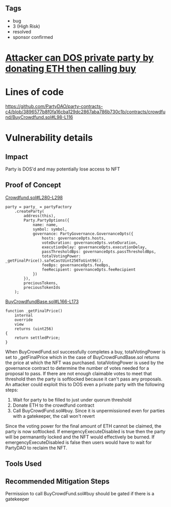 ## Tags

- bug
- 3 (High Risk)
- resolved
- sponsor confirmed

# [Attacker can DOS private party by donating ETH then calling buy](https://github.com/code-423n4/2022-09-party-findings/issues/196) 

# Lines of code

https://github.com/PartyDAO/party-contracts-c4/blob/3896577b8f0fa16cba129dc2867aba786b730c1b/contracts/crowdfund/BuyCrowdfund.sol#L98-L116


# Vulnerability details

## Impact

Party is DOS'd and may potentially lose access to NFT

## Proof of Concept

[Crowdfund.sol#L280-L298](https://github.com/PartyDAO/party-contracts-c4/blob/3896577b8f0fa16cba129dc2867aba786b730c1b/contracts/crowdfund/Crowdfund.sol#L280-L298)

    party = party_ = partyFactory
        .createParty(
            address(this),
            Party.PartyOptions({
                name: name,
                symbol: symbol,
                governance: PartyGovernance.GovernanceOpts({
                    hosts: governanceOpts.hosts,
                    voteDuration: governanceOpts.voteDuration,
                    executionDelay: governanceOpts.executionDelay,
                    passThresholdBps: governanceOpts.passThresholdBps,
                    totalVotingPower: _getFinalPrice().safeCastUint256ToUint96(),
                    feeBps: governanceOpts.feeBps,
                    feeRecipient: governanceOpts.feeRecipient
                })
            }),
            preciousTokens,
            preciousTokenIds
        );

[BuyCrowdfundBase.sol#L166-L173](https://github.com/PartyDAO/party-contracts-c4/blob/3896577b8f0fa16cba129dc2867aba786b730c1b/contracts/crowdfund/BuyCrowdfundBase.sol#L166-L173)

    function _getFinalPrice()
        internal
        override
        view
        returns (uint256)
    {
        return settledPrice;
    }

When BuyCrowdFund.sol successfully completes a buy, totalVotingPower is set to _getFinalPrice which in the case of BuyCrowdFundBase.sol returns the price at which the NFT was purchased. totalVotingPower is used by the governance contract to determine the number of votes needed for a proposal to pass. If there are not enough claimable votes to meet that threshold then the party is softlocked because it can't pass any proposals. An attacker could exploit this to DOS even a private party with the following steps:

1. Wait for party to be filled to just under quorum threshold
2. Donate ETH to the crowdfund contract
3. Call BuyCrowdFund.sol#buy. Since it is unpermissioned even for parties with a gatekeeper, the call won't revert

Since the voting power for the final amount of ETH cannot be claimed, the party is now softlocked. If emergencyExecuteDisabled is true then the party will be permanantly locked and the NFT would effectively be burned. If emergencyExecuteDisabled is false then users would have to wait for PartyDAO to reclaim the NFT.

## Tools Used

## Recommended Mitigation Steps

Permission to call BuyCrowdFund.sol#buy should be gated if there is a gatekeeper